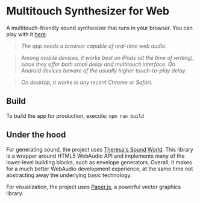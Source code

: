 # Multitouch Synthesizer for Web
A multitouch-friendly sound synthesizer that runs in your browser. You can play with it [here](http://dmitru.github.io/touch-n-synth/). 

> *The app needs a browser capable of real-time web audio.*

> *Among mobile devices, it works best on iPads (at the time of writing), since they offer both small delay and multitouch interface.*
> *On Android devices beware of the usually higher touch-to-play delay.*

> *On desktop, it works in any recent Chrome or Safari.*

## Build

To build the app for production, execute:
`npm run build`

## Under the hood

For generating sound, the project uses [Theresa's Sound World](http://theresassoundworld.com/). This library is a wrapper around HTML5 WebAudio API and implements many of the lower-level building blocks, such as envelope generators. Overall, it makes for a much better WebAudio development experience, at the same time not abstracting away the underlying basic technology.

For visualization, the project uses [Paper.js](http://paperjs.org/), a powerful vector graphics library.
